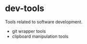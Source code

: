 # dev-tools
Tools related to software development.
- git wrapper tools
- clipboard manipulation tools
